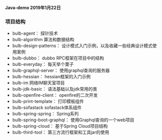 #### Java-demo 2019年1月22日

### 项目结构

- bulb-agent：               探针技术
- bulb-algorithm             算法和数据结构
- bulb-design-patterns：     设计模式入门示例，以及收藏一些经典设计模式使用案例
- bulb-dubbo：               dubbo RPC框架在项目中的结构
- bulb-everyday：            每天举个栗子
- bulb-graphql-server：      使用graphql查询的服务器
- bulb-hessian：             hessian框架的入门示例
- bulb-im                    网络IM聊天室项目
- bulb-jdk-basic：           语法基础以及jdk常用的类
- bulb-openfire-client：     openfire的二次开发
- bulb-print-template：      打印模板组件
- bulb-sofastack             sofastack体系组件
- bulb-spring-spring：       Spring系列
- bulb-spring-boot-graphql： 使用Graphql查询的一个web项目
- bulb-spring-cloud：        基于Spring Cloud项目结构
- bulb-third-tool：          第三方流行框架和工具jar的使用
